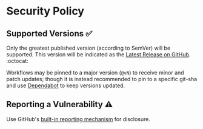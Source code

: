 # Security Policy

## Supported Versions ✅

Only the greatest published version (according to SemVer) will be supported.
This version will be indicated as the [Latest Release on GitHub][latest-release]. :octocat:

Workflows may be pinned to a major version (`@vN`) to receive minor and patch updates;
though it is instead recommended to pin to a specific git-sha and use [Dependabot][] to keep versions updated.

## Reporting a Vulnerability ⚠️

Use GitHub's [built-in reporting mechanism][gh-security] for disclosure.

[latest-release]: https://github.com/nodenv/.github/releases/latest
[dependabot]: https://docs.github.com/en/code-security/dependabot/dependabot-version-updates/configuration-options-for-the-dependabot.yml-file#github-actions
[gh-security]: https://github.com/nodenv/.github/security/advisories/new
